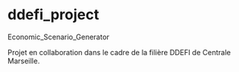# ddefi_project
Economic_Scenario_Generator

Projet en collaboration dans le cadre de la filière DDEFI de Centrale Marseille.
